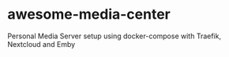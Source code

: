 # awesome-media-center
Personal Media Server setup using docker-compose with Traefik, Nextcloud and Emby
